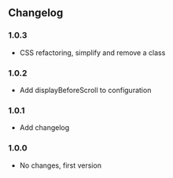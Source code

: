 ## Changelog

### 1.0.3

* CSS refactoring, simplify and remove a class

### 1.0.2

* Add displayBeforeScroll to configuration

### 1.0.1

* Add changelog

### 1.0.0
* No changes, first version
